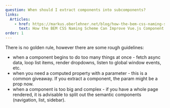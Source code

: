 ```yaml
---
question: When should I extract components into subcomponents?
links:
  Articles:
    - href: https://markus.oberlehner.net/blog/how-the-bem-css-naming-scheme-can-improve-vue-component-architecture/
      text: How the BEM CSS Naming Scheme Can Improve Vue.js Component Architecture
order: 1
---
```


There is no golden rule, however there are some rough guidelines:

* when a component begins to do too many things at once - fetch async data, loop list items, render dropdowns, listen to global window events, etc.
* when you need a computed property with a parameter - this is a common giveaway. If you extract a component, the param might be a prop now.
* when a component is too big and complex - if you have a whole page rendered, it is advisable to split out the semantic components (navigation, list, sidebar).

